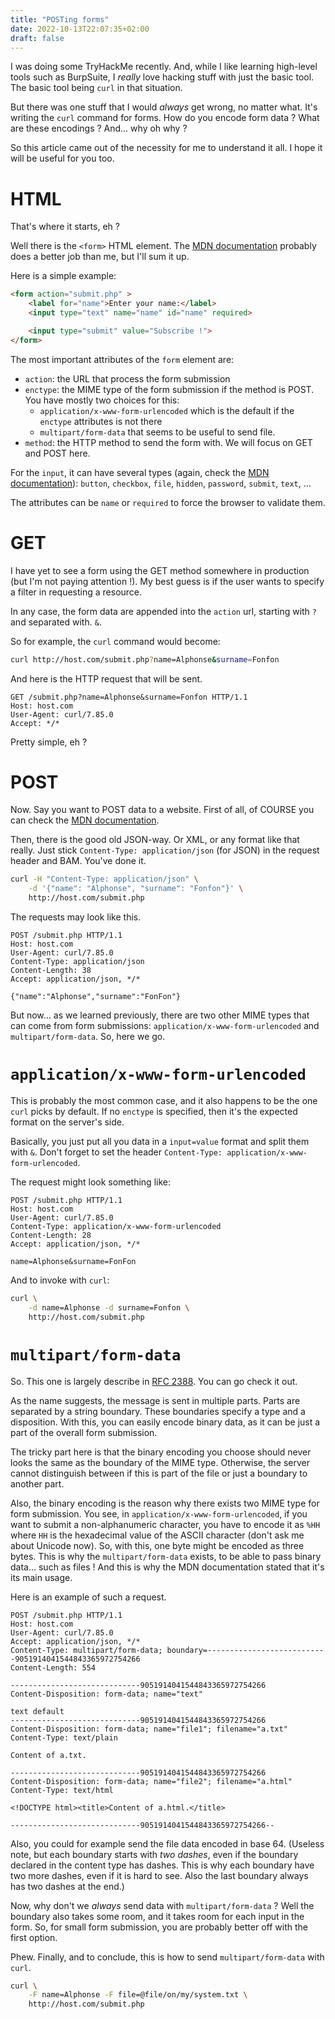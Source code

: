 ```yaml
---
title: "POSTing forms"
date: 2022-10-13T22:07:35+02:00
draft: false
---
```


I was doing some TryHackMe recently. And, while I like learning high-level tools such as BurpSuite, I *really* love hacking stuff with just the basic tool. The basic tool being `curl` in that situation.

But there was one stuff that I would *always* get wrong, no matter what. It's writing the `curl` command for forms. How do you encode form data ? What are these encodings ? And… why oh why ?

So this article came out of the necessity for me to understand it all. I hope it will be useful for you too.

# HTML

That's where it starts, eh ?

Well there is the `<form>` HTML element. The [MDN documentation](https://developer.mozilla.org/en-US/docs/Web/HTML/Element/Form) probably does a better job than me, but I'll sum it up.

Here is a simple example:

```html
<form action="submit.php" >
    <label for="name">Enter your name:</label>
    <input type="text" name="name" id="name" required>

    <input type="submit" value="Subscribe !">
</form>
```

The most important attributes of the `form` element are:

- `action`: the URL that process the form submission
- `enctype`: the MIME type of the form submission if the method is POST. You have mostly two choices for this:
    - `application/x-www-form-urlencoded` which is the default if the `enctype` attributes is not there
    - `multipart/form-data` that seems to be useful to send file.
- `method`: the HTTP method to send the form with. We will focus on GET and POST here.

For the `input`, it can have several types (again, check the [MDN documentation](https://developer.mozilla.org/en-US/docs/Web/HTML/Element/input)): `button`, `checkbox`, `file`, `hidden`, `password`, `submit`, `text`, …

The attributes can be `name` or `required` to force the browser to validate them.

# GET

I have yet to see a form using the GET method somewhere in production (but I'm not paying attention !). My best guess is if the user wants to specify a filter in requesting a resource.

In any case, the form data are appended into the `action` url, starting with `?` and separated with. `&`.

So for example, the `curl` command would become: 

```bash
curl http://host.com/submit.php?name=Alphonse&surname=Fonfon
```

And here is the HTTP request that will be sent.

```http
GET /submit.php?name=Alphonse&surname=Fonfon HTTP/1.1
Host: host.com
User-Agent: curl/7.85.0
Accept: */*
```

Pretty simple, eh ?

# POST

Now. Say you want to POST data to a website. First of all, of COURSE you can check the [MDN documentation](https://developer.mozilla.org/en-US/docs/Web/HTTP/Methods/POST).

Then, there is the good old JSON-way. Or XML, or any format like that really. Just stick `Content-Type: application/json` (for JSON) in the request header and BAM. You've done it.

```bash
curl -H "Content-Type: application/json" \
    -d '{"name": "Alphonse", "surname": "Fonfon"}' \
    http://host.com/submit.php
```

The requests may look like this.

```http
POST /submit.php HTTP/1.1
Host: host.com
User-Agent: curl/7.85.0
Content-Type: application/json
Content-Length: 38
Accept: application/json, */*

{"name":"Alphonse","surname":"FonFon"}
```

But now… as we learned previously, there are two other MIME types that can come from form submissions: `application/x-www-form-urlencoded` and `multipart/form-data`. So, here we go.

# `application/x-www-form-urlencoded`

This is probably the most common case, and it also happens to be the one `curl` picks by default. If no `enctype` is specified, then it's the expected format on the server's side.

Basically, you just put all you data in a `input=value` format and split them with `&`. Don't forget to set the header `Content-Type: application/x-www-form-urlencoded`.

The request might look something like:

```http
POST /submit.php HTTP/1.1
Host: host.com
User-Agent: curl/7.85.0
Content-Type: application/x-www-form-urlencoded
Content-Length: 28
Accept: application/json, */*

name=Alphonse&surname=FonFon
```

And to invoke with `curl`:

```bash
curl \
    -d name=Alphonse -d surname=Fonfon \
    http://host.com/submit.php
```

# `multipart/form-data`

So. This one is largely describe in [RFC 2388](https://www.ietf.org/rfc/rfc2388.txt). You can go check it out.

As the name suggests, the message is sent in multiple parts. Parts are separated by a string boundary. These boundaries specify a type and a disposition. With this, you can easily encode binary data, as it can be just a part of the overall form submission.

The tricky part here is that the binary encoding you choose should never looks the same as the boundary of the MIME type. Otherwise, the server cannot distinguish between if this is part of the file or just a boundary to another part.

Also, the binary encoding is the reason why there exists two MIME type for form submission. You see, in `application/x-www-form-urlencoded`, if you want to submit a non-alphanumeric character, you have to encode it as `%HH` where `HH` is the hexadecimal value of the ASCII character (don't ask me about Unicode now). So, with this, one byte might be encoded as three bytes. This is why the `multipart/form-data` exists, to be able to pass binary data… such as files ! And this is why the MDN documentation stated that it's its main usage.

Here is an example of such a request.

```http
POST /submit.php HTTP/1.1
Host: host.com
User-Agent: curl/7.85.0
Accept: application/json, */*
Content-Type: multipart/form-data; boundary=---------------------------9051914041544843365972754266
Content-Length: 554

-----------------------------9051914041544843365972754266
Content-Disposition: form-data; name="text"

text default
-----------------------------9051914041544843365972754266
Content-Disposition: form-data; name="file1"; filename="a.txt"
Content-Type: text/plain

Content of a.txt.

-----------------------------9051914041544843365972754266
Content-Disposition: form-data; name="file2"; filename="a.html"
Content-Type: text/html

<!DOCTYPE html><title>Content of a.html.</title>

-----------------------------9051914041544843365972754266--
```

Also, you could for example send the file data encoded in base 64. (Useless note, but each boundary starts with *two dashes*, even if the boundary declared in the content type has dashes. This is why each boundary have two more dashes, even if it is hard to see. Also the last boundary always has two dashes at the end.)

Now, why don't we *always* send data with `multipart/form-data` ? Well the boundary also takes some room, and it takes room for each input in the form. So, for small form submission, you are probably better off with the first option.

Phew. Finally, and to conclude, this is how to send `multipart/form-data` with `curl`.

```bash
curl \
    -F name=Alphonse -F file=@file/on/my/system.txt \
    http://host.com/submit.php
```
